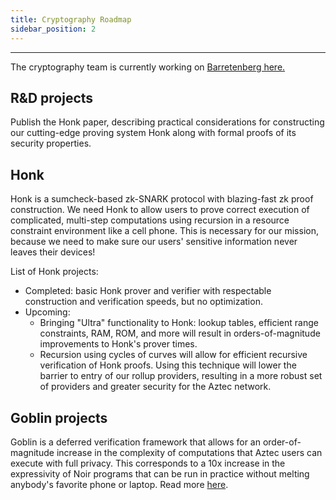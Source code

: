 ```yaml
---
title: Cryptography Roadmap
sidebar_position: 2
---
```

---

The cryptography team is currently working on [Barretenberg here.](https://github.com/AztecProtocol/aztec-packages/tree/master/barretenberg)

## R&D projects

Publish the Honk paper, describing practical considerations for constructing our cutting-edge proving system Honk along with formal proofs of its security properties.

## Honk

Honk is a sumcheck-based zk-SNARK protocol with blazing-fast zk proof construction. We need Honk to allow users to prove correct execution of complicated, multi-step computations using recursion in a resource constraint environment like a cell phone. This is necessary for our mission, because we need to make sure our users' sensitive information never leaves their devices!

List of Honk projects:

- Completed: basic Honk prover and verifier with respectable construction and verification speeds, but no optimization.
- Upcoming:
  - Bringing "Ultra" functionality to Honk: lookup tables, efficient range constraints, RAM, ROM, and more will result in orders-of-magnitude improvements to Honk's prover times.
  - Recursion using cycles of curves will allow for efficient recursive verification of Honk proofs. Using this technique will lower the barrier to entry of our rollup providers, resulting in a more robust set of providers and greater security for the Aztec network.

## Goblin projects

Goblin is a deferred verification framework that allows for an order-of-magnitude increase in the complexity of computations that Aztec users can execute with full privacy. This corresponds to a 10x increase in the expressivity of Noir programs that can be run in practice without melting anybody's favorite phone or laptop. Read more [here](https://hackmd.io/@aztec-network/B19AA8812).
